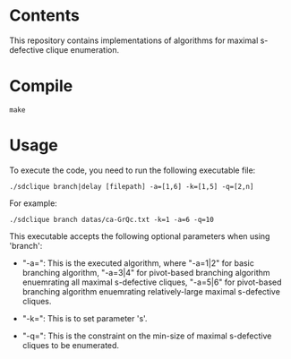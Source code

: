 # Contents
This repository contains implementations of algorithms for maximal s-defective clique enumeration.

# Compile

```
make
```

# Usage
To execute the code, you need to run the following executable file:

```
./sdclique branch|delay [filepath] -a=[1,6] -k=[1,5] -q=[2,n]
```
For example:
```
./sdclique branch datas/ca-GrQc.txt -k=1 -a=6 -q=10
```

This executable accepts the following optional parameters when using 'branch':
- "-a=": This is the executed algorithm, where "-a=1|2" for basic branching algorithm, "-a=3|4" for pivot-based branching algorithm enuemrating all maximal s-defective cliques, "-a=5|6" for pivot-based branching algorithm enuemrating relatively-large maximal s-defective cliques.

- "-k=": This is to set parameter 's'.

- "-q=": This is the constraint on the min-size of maximal s-defective cliques to be enumerated.
